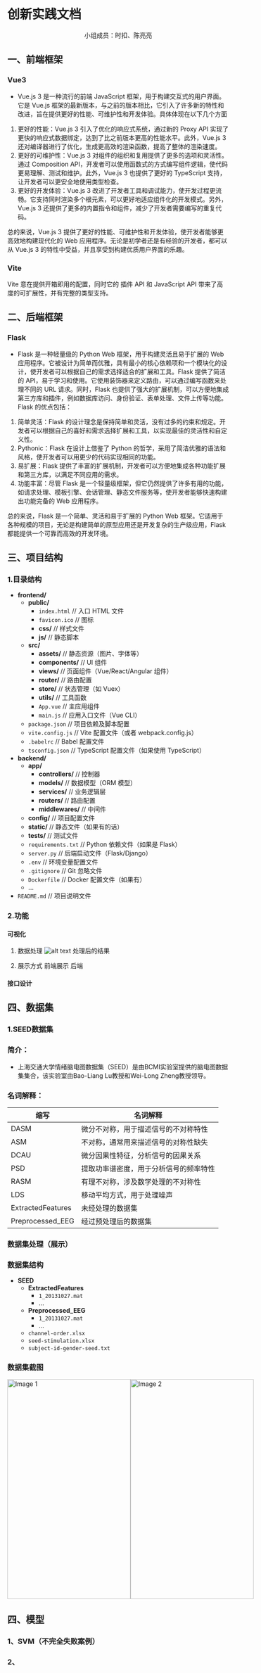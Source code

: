 # 创新实践文档
<center>小组成员：时扣、陈亮亮

</center>


## 一、前端框架
### Vue3

* Vue.js 3 是一种流行的前端 JavaScript 框架，用于构建交互式的用户界面。它是 Vue.js 框架的最新版本，与之前的版本相比，它引入了许多新的特性和改进，旨在提供更好的性能、可维护性和开发体验。具体体现在以下几个方面
1. 更好的性能：Vue.js 3 引入了优化的响应式系统，通过新的 Proxy API 实现了更快的响应式数据绑定，达到了比之前版本更高的性能水平。此外，Vue.js 3 还对编译器进行了优化，生成更高效的渲染函数，提高了整体的渲染速度。
2. 更好的可维护性：Vue.js 3 对组件的组织和复用提供了更多的选项和灵活性。通过 Composition API，开发者可以使用函数式的方式编写组件逻辑，使代码更易理解、测试和维护。此外，Vue.js 3 也提供了更好的 TypeScript 支持，让开发者可以更安全地使用类型检查。
3. 更好的开发体验：Vue.js 3 改进了开发者工具和调试能力，使开发过程更流畅。它支持同时渲染多个根元素，可以更好地适应组件化的开发模式。另外，Vue.js 3 还提供了更多的内置指令和组件，减少了开发者需要编写的重复代码。

总的来说，Vue.js 3 提供了更好的性能、可维护性和开发体验，使开发者能够更高效地构建现代化的 Web 应用程序。无论是初学者还是有经验的开发者，都可以从 Vue.js 3 的特性中受益，并且享受到构建优质用户界面的乐趣。

### Vite

Vite 意在提供开箱即用的配置，同时它的 插件 API 和 JavaScript API 带来了高度的可扩展性，并有完整的类型支持。

## 二、后端框架

### Flask
* Flask 是一种轻量级的 Python Web 框架，用于构建灵活且易于扩展的 Web 应用程序。它被设计为简单而优雅，具有最小的核心依赖项和一个模块化的设计，使开发者可以根据自己的需求选择适合的扩展和工具。Flask 提供了简洁的 API，易于学习和使用。它使用装饰器来定义路由，可以通过编写函数来处理不同的 URL 请求。同时，Flask 也提供了强大的扩展机制，可以方便地集成第三方库和插件，例如数据库访问、身份验证、表单处理、文件上传等功能。
Flask 的优点包括：
1. 简单灵活：Flask 的设计理念是保持简单和灵活，没有过多的约束和规定。开发者可以根据自己的喜好和需求选择扩展和工具，以实现最佳的灵活性和自定义性。
2. Pythonic：Flask 在设计上借鉴了 Python 的哲学，采用了简洁优雅的语法和风格，使开发者可以用更少的代码实现相同的功能。
3. 易扩展：Flask 提供了丰富的扩展机制，开发者可以方便地集成各种功能扩展和第三方库，以满足不同应用的需求。
4. 功能丰富：尽管 Flask 是一个轻量级框架，但它仍然提供了许多有用的功能，如请求处理、模板引擎、会话管理、静态文件服务等，使开发者能够快速构建出功能完备的 Web 应用程序。

总的来说，Flask 是一个简单、灵活和易于扩展的 Python Web 框架。它适用于各种规模的项目，无论是构建简单的原型应用还是开发复杂的生产级应用，Flask 都能提供一个可靠而高效的开发环境。

## 三、项目结构
### 1.目录结构
- **frontend/**
  - **public/**
    - `index.html`         // 入口 HTML 文件
    - `favicon.ico`         // 图标
    - **css/**               // 样式文件
    - **js/**                // 静态脚本
  - **src/**
    - **assets/**             // 静态资源（图片、字体等）
    - **components/**         // UI 组件
    - **views/**              // 页面组件（Vue/React/Angular 组件）
    - **router/**             // 路由配置
    - **store/**              // 状态管理（如 Vuex）
    - **utils/**              // 工具函数
    - `App.vue`               // 主应用组件
    - `main.js`               // 应用入口文件（Vue CLI）
  - `package.json`           // 项目依赖及脚本配置
  - `vite.config.js`         // Vite 配置文件（或者 webpack.config.js）
  - `.babelrc`               // Babel 配置文件
  - `tsconfig.json`          // TypeScript 配置文件（如果使用 TypeScript）
- **backend/**
  - **app/**
    - **controllers/**        // 控制器
    - **models/**             // 数据模型（ORM 模型）
    - **services/**           // 业务逻辑层
    - **routers/**            // 路由配置
    - **middlewares/**        // 中间件
  - **config/**                // 项目配置文件
  - **static/**                // 静态文件（如果有的话）
  - **tests/**                 // 测试文件
  - `requirements.txt`       // Python 依赖文件（如果是 Flask）
  - `server.py`              // 后端启动文件（Flask/Django）
  - `.env`                   // 环境变量配置文件
  - `.gitignore`             // Git 忽略文件
  - `Dockerfile`             // Docker 配置文件（如果有）
  - ...
- `README.md`                  // 项目说明文件

### 2.功能
#### 可视化

1. 数据处理
![alt text](image-2.png)
处理后的结果

2. 展示方式
前端展示
后端

#### 接口设计


## 四、数据集
### 1.SEED数据集
### 简介：
* 上海交通大学情绪脑电图数据集（SEED）是由BCMI实验室提供的脑电图数据集集合，该实验室由Bao-Liang Lu教授和Wei-Long Zheng教授领导。
### 名词解释：

| 缩写         | 名词解释                             |
|--------------|--------------------------------------|
| DASM         | 微分不对称，用于描述信号的不对称特性 |
| ASM          | 不对称，通常用来描述信号的对称性缺失 |
| DCAU         | 微分因果性特征，分析信号的因果关系  |
| PSD          | 提取功率谱密度，用于分析信号的频率特性 |
| RASM         | 有理不对称，涉及数学处理的不对称性  |
| LDS         | 移动平均方式，用于处理噪声  |
|ExtractedFeatures|未经处理的数据集|
|Preprocessed_EEG|经过预处理后的数据集|

### 数据集处理（展示）





### 数据集结构

- **SEED**
  - **ExtractedFeatures**
    - `1_20131027.mat` 
    - ...
  - **Preprocessed_EEG**
    - `1_20131027.mat` 
    - ...  
  - `channel-order.xlsx`
  - `seed-stimulation.xlsx` 
  - `subject-id-gender-seed.txt`

### 数据集截图

<div style="display: flex; justify-content: space-around;">
  <img src="image.png" alt="Image 1" style="width: 280px; height: 500px;">
  <img src="image-1.png" alt="Image 2" style="width: 280px; height: 500px;">
  
</div>

## 四、模型
### 1、SVM（不完全失败案例）

### 2、
